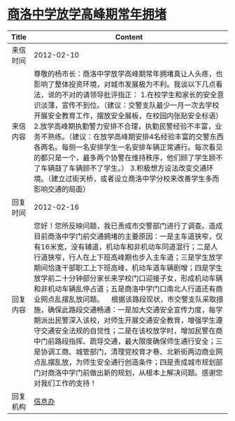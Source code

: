 # <a href="http://www.shangluo.gov.cn/zmhd/ldxxxx.jsp?urltype=leadermail.LeaderMailContentUrl&wbtreeid=1112&leadermailid=1064">商洛中学放学高峰期常年拥堵</a>
|Title|Content|
|:---:|---|
|来信时间|2012-02-10|
|来信内容|尊敬的杨市长：商洛中学放学高峰期常年拥堵真让人头疼，也影响了整体投资环境，对城市发展极为不利。我谈以下几点看法，说的不对的请领导批评指正： 1.在校学生和家长的安全意识淡薄，宣传不到位。（建议：交警支队最少一月一次去学校开展安全教育工作，摆放安全展板，在校园内张贴安全标语） 2.放学高峰期执勤警力安排不合理，执勤民警经验不丰富，业务不熟练。（建议：在放学高峰期安排4名经验丰富的交警东西各两名。每侧一名安排学生一名安排车辆正常通行。每次看见的都只是一个，最多两个协警在维持秩序，他们顾了学生顾不了车辆鼓了车辆顾不了学生。） 3.积极想方设法改变交通环境。（建立过街天桥，或者设立商洛中学分校来改善学生多而影响交通的局面）|
|回复时间|2012-02-16|
|回复内容|您好！您所反映问题，我已责成市交警部门进行了调查。造成目前商洛中学门前交通拥堵的主要原因：一是主车道狭窄，仅有16米宽，没有辅道，机动车和非机动车同道混行；二是人行道狭窄，行人在上下班高峰期也步入主车道；三是学生放学期间恰逢干部职工上下班高峰，机动车道车辆剧增；四是学生放学前二十分钟部分家长来学校门口迎接子女，形成机动车辆和非机动车辆乱停占道；五是商洛中学门口南北人行道还有商业网点乱摆乱放问题。    根据该路段现状，市交警支队采取措施，确保此路段交通畅通：一是加大交通安全宣传力度，每学期派出民警深入该校，对师生开展交通安全教育，增强学生遵守交通安全法规的自觉性；二是在该校放学时，增加民警在商中门前路段指挥、疏导交通，最大限度确保师生通行安全；三是协调工商、城管部门，清理党校育才巷、北新街两边商业网点乱摆乱放，为师生安全通行创造条件；四是责成城市规划部门对商洛中学门前做出新的规划，从根本上解决问题。感谢您对我们工作的支持！|
|回复机构|<a href="../../categories/agencies/信息办.md">信息办</a>|